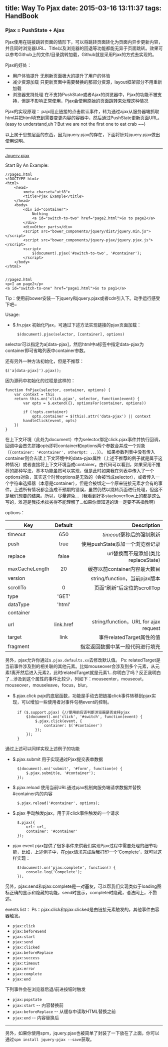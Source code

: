title: Way To Pjax
date: 2015-03-16 13:11:37
tags: HandBook
---
### Pjax = **P**ushState + A**jax**

Pjax使用在链接跳转页面的情形下，可以将跳转页面转化为页面内异步更新内容，并且同时浏览器URL、Title以及浏览器的回退等功能都能无异于页面跳转。效果可以参考Github上的文件/目录跳转加载，Github就是采用Pjax的方式去实现的。

Pjax的好处：
* 用户体验提升
无刷新页面极大的提升了用户的体验
* 减少资源加载
只更新页面中需要替换的那部分资源，layout框架部分不用重新加载
* 浏览器支持处理
在不支持PushState或者Ajax的浏览器中，Pjax的功能不被支持，但是不影响正常使用，Pjax会使用原始的页面跳转来处理这种情况
<!-- more -->
Pjax的实现原理：
pajx阻止链接的点击默认事件，转为通过ajax从服务器端抓取html并把html填充到需要变更内容的容器中，然后通过PushState更新页面URL。(easy to understand,uh？But we are not the first one to eat crab ~~)

以上属于思想层面的东西，因为jquery.pjax的存在，下面将针对jquery.pjax做出使用说明。

--------

[Jquery.pjax](https://github.com/defunkt/jquery-pjax)

Start By An Example:

    //page1.html
    <!DOCTYPE html>
    <html>
        <head>
            <meta charset="utf8">
            <title>Pjax Example</title>
        </head>
        <body>
            <div id="container">
                Nothing
                <a id="switch-to-two" href="page2.html">Go to page2</a>
            </div>
            <div>Other parts</div>
            <script src="bower_components/jquery/dist/jquery.min.js"></script>
            <script src="bower_components/jquery-pjax/jquery.pjax.js"></script>
            <script>
                $(document).pjax('#switch-to-two', '#container');
            </script>
        </body>
    </html>


    //page2.html
    <p>I am page2</p>
    <a id="switch-to-one" href="page1.html">Go to pag1</a>

Tip：使用前bower安装一下jquery和jquery.pjax或者cdn引入下。动手运行感受下吧~

Usage:
* $.fn.pjax
初始化Pjax，可通过下述方法实现链接的pjax页面加载：


        $(document).pjax(selector, [container], options)
selector可以指定为a[data-pjax]，然后html中a标签中指定data-pjax为container即可省略列表中container参数。

还有另外一种方法初始化，但是不推荐：

    $('a[data-pjax]').pjax();

因为源码中初始化的过程是这样的：

    function fnPjax(selector, container, options) {
        var context = this
        return this.on('click.pjax', selector, function(event) {
            var opts = $.extend({}, optionsFor(container, options))
    
            if (!opts.container)
                opts.container = $(this).attr('data-pjax') || context
            handleClick(event, opts) 
        })
    }

在上下文环境（此处为document）中为selector绑定click.pjax事件并执行回调，回调中会首先拼接opts即将container和options两个参数合并成一个对象（`{container: '#container', otherOpt: ...}`）。
如果参数列表中没有传入container则会去读上下文环境中的data-pjax属性（上述不推荐的例子就是属于这种情况）或者直接将上下文环境当成container。由代码可以看到，如果采用不推荐的那种写法，基本功能虽然可以实现，但是此时如果我在列表中传入了一个options对象，其实这个时候options是无效的（会被当成selector），或者传入一个字符串选择器（本意是container），但是会被绑定一个原来链接元素才会有的事件。上述所有情况都会造成不预期的错误，虽然仍然以跳转页面进行处理，但这不是我们想要的结果。所以，尽量避免...（我看到好多stackoverflow上的都是这么写的，难道是我技术拙劣得不能理解了...如果你很知道的话一定要不吝指教啊）

options：

| Key            | Default   | Description                           |
| -------------- |:---------:| -------------------------------------:|
| timeout        | 650       | *timeout*毫秒后的强制刷新             |
| push           | true      | 使用pushState添加一个浏览器记录       |
| replace        | false     | url替换而不是添加(类比replaceState)   |
| maxCacheLength | 20        | 缓存以前container内容最大数目         |
| version        |           | string/function，当前pjax版本         |
| scrollTo       | 0         | 页面“刷新”后定位的scrollTop           |
| type           | 'GET'     |                                       |
| dataType       | 'html'    |                                       |
| container      |           |                                       |
| url            | link.href | string/function，URL for ajax request |
| target         | link      | 事件relatedTarget属性的值             |
| fragment       |           | 指定返回数据中某一段代码进行填充      |

另外，pjax允许你通过`$.pjax.defaults.xx`去修改默认值。
Ps: relatedTarget是当前事件涉及到的相关联的其他元素。比如mouseover会涉及到多个元素，从元素1离开然后进入元素2，此时relatedTarget就是元素1...你明白了吗？反正我明白了...涉及到这个属性的事件比较少，列如下：mouseenter，mouseout，mouseover，mouseleave，focus，blur。
* $.pjax.click
pajx的底层函数，功能是手动去把链接click事件转移到pjax实现，可以增加一些使用者对事件句柄event的控制。

        if ($.support.pjax) {//使用前应该判断浏览器是否支持pjax
            $(document).on('click', '#switch', function(event) {
                $.pjax.click(event, {
                    container: $('#container')
                });
            });
        }
通过上述可以同样实现上述例子的功能

* $.pjax.submit
用于实现通过Pjax提交表单数据

        $(document).on('submit', '#form', function(e) {
            $.pjax.submit(e, '#container');
        });

* $.pjax.reload
使用当前URL通过pjax机制向服务端请求数据并替换#container内的内容

        $.pjax.reload('#container', options);

* $.pjax
手动触发pjax，用于非click事件触发的一个请求

        $.pjax({
            url: url,
            container: '#container'
        });

* pjax event
pjax提供了很多事件来供我们实现Pjax过程中需要处理的细节功能，比如，上述例子中，在pjax请求完成后我打印一个'Complete'，就可以这样实现：

        $(document).on('pjax:complete', function() {
            console.log('Compelete');
        });

另外，pjax:send和pjax:complete是一对基友，可以帮我们实现类似于loading图标正确的显示和隐藏的功能，send时显示，complete时隐藏，语法同上，不赘述。

events list：
Ps：pjax:click和pjax:clicked是由链接元素触发的，其他事件由容器触发。
* `pjax:click`
* `pjax:beforeSend`
* `pjax:start`
* `pjax:send`
* `pjax:clicked`
* `pjax:beforeReplace`
* `pjax:success`
* `pjax:timeout`
* `pjax:error`
* `pjax:complete`
* `pjax:end`

下列事件会在浏览器后退/前进按钮时触发
* `pjax:popstate`
* `pjax:start` -- 内容替换前
* `pjax:beforeReplace` -- 从缓存中读取HTML替换之前
* `pjax:end` -- 内容替换后

---------
另外，如果你使用spm，jquery.pjax也被简单了封装了一下放在了上面，你可以通过`spm install jquery-pjax --save`获取。
